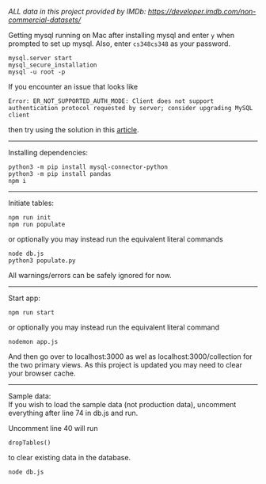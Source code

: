 *ALL data in this project provided by IMDb: https://developer.imdb.com/non-commercial-datasets/*

Getting mysql running on Mac after installing mysql and enter `y` when prompted to set up mysql. Also, enter `cs348cs348` as your password.
```
mysql.server start
mysql_secure_installation
mysql -u root -p
```
If you encounter an issue that looks like
```
Error: ER_NOT_SUPPORTED_AUTH_MODE: Client does not support authentication protocol requested by server; consider upgrading MySQL client 
```
then try using the solution in this [article](https://stackoverflow.com/questions/50093144/mysql-8-0-client-does-not-support-authentication-protocol-requested-by-server#:~:text=1791-,Execute%20the%20following%20query%20in%20MYSQL%20Workbench,-ALTER%20USER%20%27root).

---
Installing dependencies:
```
python3 -m pip install mysql-connector-python
python3 -m pip install pandas
npm i
```
---
Initiate tables:
```
npm run init
npm run populate
```
or optionally you may instead run the equivalent literal commands
```
node db.js
python3 populate.py
```
All warnings/errors can be safely ignored for now.

---
Start app:
```
npm run start
```
or optionally you may instead run the equivalent literal command
```
nodemon app.js
```
And then go over to localhost:3000 as wel as localhost:3000/collection for the two primary views. As this project is updated you may need to clear your browser cache.

---
Sample data:<br />
If you wish to load the sample data (not production data), uncomment everything after line 74 in db.js and run. 

Uncomment line 40 will run 
```
dropTables()
```
to clear existing data in the database.
```
node db.js
```
